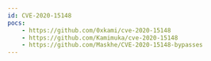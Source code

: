 ```yaml
---
id: CVE-2020-15148
pocs:
    - https://github.com/0xkami/cve-2020-15148
    - https://github.com/Kamimuka/cve-2020-15148
    - https://github.com/Maskhe/CVE-2020-15148-bypasses
---
```

